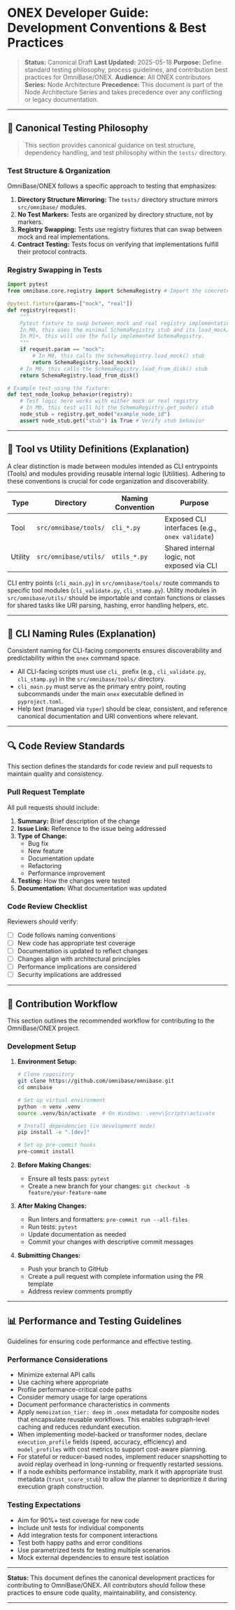 # ONEX Developer Guide: Development Conventions & Best Practices

> **Status:** Canonical Draft
> **Last Updated:** 2025-05-18
> **Purpose:** Define standard testing philosophy, process guidelines, and contribution best practices for OmniBase/ONEX.
> **Audience:** All ONEX contributors
> **Series:** Node Architecture
> **Precedence:** This document is part of the Node Architecture Series and takes precedence over any conflicting or legacy documentation.

---

## 📄 Canonical Testing Philosophy

> This section provides canonical guidance on test structure, dependency handling, and test philosophy within the `tests/` directory.

### Test Structure & Organization

OmniBase/ONEX follows a specific approach to testing that emphasizes:

1. **Directory Structure Mirroring:** The `tests/` directory structure mirrors `src/omnibase/` modules.
2. **No Test Markers:** Tests are organized by directory structure, not by markers.
3. **Registry Swapping:** Tests use registry fixtures that can swap between mock and real implementations.
4. **Contract Testing:** Tests focus on verifying that implementations fulfill their protocol contracts.

### Registry Swapping in Tests

```python
import pytest
from omnibase.core.registry import SchemaRegistry # Import the concrete registry stub

@pytest.fixture(params=["mock", "real"])
def registry(request):
    """
    Pytest fixture to swap between mock and real registry implementations.
    In M0, this uses the minimal SchemaRegistry stub and its load_mock/load_from_disk stubs.
    In M1+, this will use the fully implemented SchemaRegistry.
    """
    if request.param == "mock":
        # In M0, this calls the SchemaRegistry.load_mock() stub
        return SchemaRegistry.load_mock()
    # In M0, this calls the SchemaRegistry.load_from_disk() stub
    return SchemaRegistry.load_from_disk()

# Example test using the fixture:
def test_node_lookup_behavior(registry):
    # Test logic here works with either mock or real registry
    # In M0, this test will hit the SchemaRegistry.get_node() stub
    node_stub = registry.get_node("example_node_id")
    assert node_stub.get("stub") is True # Verify stub behavior
```

---

## 🧭 Tool vs Utility Definitions (Explanation)

A clear distinction is made between modules intended as CLI entrypoints (Tools) and modules providing reusable internal logic (Utilities). Adhering to these conventions is crucial for code organization and discoverability.

| Type    | Directory               | Naming Convention | Purpose                                       |
|---------|------------------------|-------------------|-----------------------------------------------|
| Tool    | `src/omnibase/tools/`  | `cli_*.py`        | Exposed CLI interfaces (e.g., `onex validate`)|
| Utility | `src/omnibase/utils/`  | `utils_*.py`      | Shared internal logic, not exposed via CLI    |

CLI entry points (`cli_main.py`) in `src/omnibase/tools/` route commands to specific tool modules (`cli_validate.py`, `cli_stamp.py`). Utility modules in `src/omnibase/utils/` should be importable and contain functions or classes for shared tasks like URI parsing, hashing, error handling helpers, etc.

---

## 🔧 CLI Naming Rules (Explanation)

Consistent naming for CLI-facing components ensures discoverability and predictability within the `onex` command space.

- All CLI-facing scripts must use `cli_` prefix (e.g., `cli_validate.py`, `cli_stamp.py`) in the `src/omnibase/tools/` directory.
- `cli_main.py` must serve as the primary entry point, routing subcommands under the main `onex` executable defined in `pyproject.toml`.
- Help text (managed via `typer`) should be clear, consistent, and reference canonical documentation and URI conventions where relevant.

---

## 🔍 Code Review Standards

This section defines the standards for code review and pull requests to maintain quality and consistency.

### Pull Request Template

All pull requests should include:

1. **Summary:** Brief description of the change
2. **Issue Link:** Reference to the issue being addressed
3. **Type of Change:** 
   - Bug fix
   - New feature
   - Documentation update
   - Refactoring
   - Performance improvement
4. **Testing:** How the changes were tested
5. **Documentation:** What documentation was updated

### Code Review Checklist

Reviewers should verify:

- [  ] Code follows naming conventions
- [  ] New code has appropriate test coverage
- [  ] Documentation is updated to reflect changes
- [  ] Changes align with architectural principles
- [  ] Performance implications are considered
- [  ] Security implications are addressed

---

## 🚀 Contribution Workflow

This section outlines the recommended workflow for contributing to the OmniBase/ONEX project.

### Development Setup

1. **Environment Setup:**
   ```bash
   # Clone repository
   git clone https://github.com/omnibase/omnibase.git
   cd omnibase
   
   # Set up virtual environment
   python -m venv .venv
   source .venv/bin/activate  # On Windows: .venv\Scripts\activate
   
   # Install dependencies (in development mode)
   pip install -e ".[dev]"
   
   # Set up pre-commit hooks
   pre-commit install
   ```

2. **Before Making Changes:**
   - Ensure all tests pass: `pytest`
   - Create a new branch for your changes: `git checkout -b feature/your-feature-name`

3. **After Making Changes:**
   - Run linters and formatters: `pre-commit run --all-files`
   - Run tests: `pytest`
   - Update documentation as needed
   - Commit your changes with descriptive commit messages

4. **Submitting Changes:**
   - Push your branch to GitHub
   - Create a pull request with complete information using the PR template
   - Address review comments promptly

---

## 📊 Performance and Testing Guidelines

Guidelines for ensuring code performance and effective testing.

### Performance Considerations

- Minimize external API calls
- Use caching where appropriate
- Profile performance-critical code paths
- Consider memory usage for large operations
- Document performance characteristics in comments
- Apply `memoization_tier: deep` in `.onex` metadata for composite nodes that encapsulate reusable workflows. This enables subgraph-level caching and reduces redundant execution.
- When implementing model-backed or transformer nodes, declare `execution_profile` fields (speed, accuracy, efficiency) and `model_profiles` with cost metrics to support cost-aware planning.
- For stateful or reducer-based nodes, implement reducer snapshotting to avoid replay overhead in long-running or frequently restarted sessions.
- If a node exhibits performance instability, mark it with appropriate trust metadata (`trust_score_stub`) to allow the planner to deprioritize it during execution graph construction.

### Testing Expectations

- Aim for 90%+ test coverage for new code
- Include unit tests for individual components
- Add integration tests for component interactions
- Test both happy paths and error conditions
- Use parametrized tests for testing multiple scenarios
- Mock external dependencies to ensure test isolation

---

**Status:** This document defines the canonical development practices for contributing to OmniBase/ONEX. All contributors should follow these practices to ensure code quality, maintainability, and consistency.

---